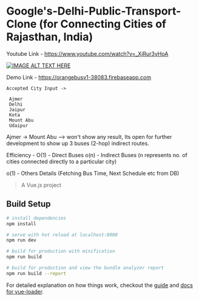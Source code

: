 # Google's-Delhi-Public-Transport-Clone (for Connecting Cities of Rajasthan, India)

Youtube Link - https://www.youtube.com/watch?v=_XjRur3yHoA

[![IMAGE ALT TEXT HERE](https://img.youtube.com/vi/_XjRur3yHoA/0.jpg)](https://www.youtube.com/watch?v=_XjRur3yHoA)

Demo Link - https://orangebusv1-38083.firebaseapp.com
```
Accepted City Input -> 
 
 Ajmer 
 Delhi 
 Jaipur 
 Kota 
 Mount Abu 
 Udaipur
```
Ajmer -> Mount Abu --> won't show any result, Its open for further development to show up 3 buses (2-hop) indirect routes.
  
Efficiency - 
O(1) - Direct Buses 
o(n) - Indirect Buses (n represents no. of cities connected directly to a particular city)

o(1) - Others Details (Fetching Bus Time, Next Schedule etc from DB)  

> A Vue.js project

## Build Setup

``` bash
# install dependencies
npm install

# serve with hot reload at localhost:8080
npm run dev

# build for production with minification
npm run build

# build for production and view the bundle analyzer report
npm run build --report
```

For detailed explanation on how things work, checkout the [guide](http://vuejs-templates.github.io/webpack/) and [docs for vue-loader](http://vuejs.github.io/vue-loader).
